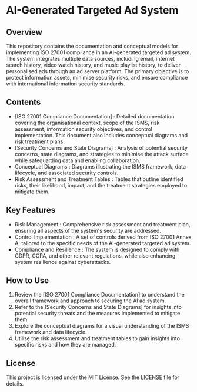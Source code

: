 # AI-Generated Targeted Ad System

## Overview

This repository contains the documentation and conceptual models for implementing ISO 27001 compliance in an AI-generated targeted ad system. The system integrates multiple data sources, including email, internet search history, video watch history, and music playlist history, to deliver personalised ads through an ad server platform. The primary objective is to protect information assets, minimise security risks, and ensure compliance with international information security standards.

## Contents

- [ISO 27001 Compliance Documentation] : Detailed documentation covering the organisational context, scope of the ISMS, risk assessment, information security objectives, and control implementation. This document also includes conceptual diagrams and risk treatment plans.
- [Security Concerns and State Diagrams] : Analysis of potential security concerns, state diagrams, and strategies to minimise the attack surface while safeguarding data and enabling collaboration.
- Conceptual Diagrams : Diagrams illustrating the ISMS framework, data lifecycle, and associated security controls.
- Risk Assessment and Treatment Tables : Tables that outline identified risks, their likelihood, impact, and the treatment strategies employed to mitigate them.

## Key Features

- Risk Management : Comprehensive risk assessment and treatment plan, ensuring all aspects of the system's security are addressed.
- Control Implementation : A set of controls derived from ISO 27001 Annex A, tailored to the specific needs of the AI-generated targeted ad system.
- Compliance and Resilience : The system is designed to comply with GDPR, CCPA, and other relevant regulations, while also enhancing system resilience against cyberattacks.

## How to Use

1. Review the [ISO 27001 Compliance Documentation] to understand the overall framework and approach to securing the AI ad system.
2. Refer to the [Security Concerns and State Diagrams] for insights into potential security threats and the measures implemented to mitigate them.
3. Explore the conceptual diagrams for a visual understanding of the ISMS framework and data lifecycle.
4. Utilise the risk assessment and treatment tables to gain insights into specific risks and how they are managed.

## License

This project is licensed under the MIT License. See the [LICENSE](LICENSE) file for details.

